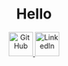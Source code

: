 <head>
    <meta name="author" content="Luke Yoo">
    <meta name="description" content="Luke Yoo: Software engineer building scalable, clean, and impactful solutions.">    
    <meta name="email" content="w.lukeyoo@gmail.com">    
    <meta name="keywords" content="Python,JavaScript,C++,C#,Go,Rust,TypeScript,HTML,CSS,React,Node.js,Django,Blazor,SQL,PostgreSQL,SQLite,MS SQL,AWS,Azure, Google Cloud,Docker,CI/CD,Git,GitHub,GitLab,Jenkins,Bitbucket,Machine Learning,Pandas, NumPy, Data AnalysisSoftware Engineer,Full-Stack Developer, Backend Developer,Frontend Developer,DevOps Engineer,Cloud Engineer,Data Engineer,Machine Learning Engineer,Mobile App Developer, Systems Architect,Technical Lead,Problem Solving,Team Collaboration,Communication,Agile Methodology,Project Management,Leadership,Adaptability,Attention to Detail,SaaS (Software as a Service),FinTech (Financial Technology),E-commerce,Healthcare Technology,Cybersecurity,Blockchain,IoT (Internet of Things),AI/ML (Artificial Intelligence/Machine Learning),Big Data,Game Development,Computur Engineering,Software Engineering,Data Science,Scalable Systems,Microservices Architecture,RESTful APIs,Open Source Contributions,Code Optimization,Performance Tuning,Cross-Platform Development,Mentorship,Technical Writing,Santa Barbara,California,United States">
</head>

<h1 align="center">
    Hello
</h1>

<p align="center">
  <a href="https://github.com/micttyoid">
    <picture>
      <source media="(prefers-color-scheme: light)" srcset="https://cdn.simpleicons.org/github/black">
      <img alt="GitHub" title="GitHub" height="48" width="48" src="https://cdn.simpleicons.org/github/white">
    </picture>
  </a>
  <a href="https://www.linkedin.com/in/luke-yoo-916774342">
    <img alt="LinkedIn" title="LinkedIn" height="48" width="48" src="https://upload.wikimedia.org/wikipedia/commons/thumb/8/81/LinkedIn_icon.svg/144px-LinkedIn_icon.svg.png">
  </a>
</p>
